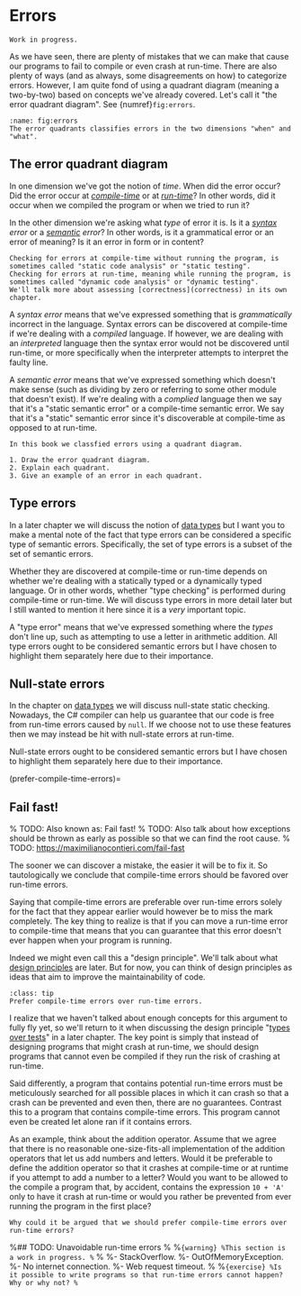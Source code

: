 # Errors

```{warning}
Work in progress.
```

As we have seen, there are plenty of mistakes that we can make that cause our programs to fail to compile or even crash at run-time.
There are also plenty of ways (and as always, some disagreements on how) to categorize errors.
However, I am quite fond of using a quadrant diagram (meaning a two-by-two) based on concepts we've already covered.
Let's call it "the error quadrant diagram".
See {numref}`fig:errors`.

```{figure} https://via.placeholder.com/700x200?text=Image+coming+soon
:name: fig:errors
The error quadrants classifies errors in the two dimensions "when" and "what".
```

## The error quadrant diagram

In one dimension we've got the notion of *time*.
When did the error occur?
Did the error occur at *[compile-time](compilation)* or at *[run-time](execution)*?
In other words, did it occur when we compiled the program or when we tried to run it?

In the other dimension we're asking what *type* of error it is.
Is it a *[syntax](syntax) error* or a *[semantic](semantics) error*?
In other words, is it a grammatical error or an error of meaning?
Is it an error in form or in content?

```{note}
Checking for errors at compile-time without running the program, is sometimes called "static code analysis" or "static testing".
Checking for errors at run-time, meaning while running the program, is sometimes called "dynamic code analysis" or "dynamic testing".
We'll talk more about assessing [correctness](correctness) in its own chapter.
```

A *syntax error* means that we've expressed something that is *grammatically* incorrect in the language.
Syntax errors can be discovered at compile-time if we're dealing with a *compiled* language.
If however, we are dealing with an *interpreted* language then the syntax error would not be discovered until run-time, or more specifically when the interpreter attempts to interpret the faulty line.

A *semantic error* means that we've expressed something which doesn't make sense (such as dividing by zero or referring to some other module that doesn't exist).
If we're dealing with a *complied* language then we say that it's a "static semantic error" or a compile-time semantic error.
We say that it's a "static" semantic error since it's discoverable at compile-time as opposed to at run-time.


```{exercise}
In this book we classfied errors using a quadrant diagram.

1. Draw the error quadrant diagram.
2. Explain each quadrant.
3. Give an example of an error in each quadrant.
```

## Type errors

In a later chapter we will discuss the notion of [data types](data-types) but I want you to make a mental note of the fact that type errors can be considered a specific type of semantic errors.
Specifically, the set of type errors is a subset of the set of semantic errors.

Whether they are discovered at compile-time or run-time depends on whether we're dealing with a statically typed or a dynamically typed language.
Or in other words, whether "type checking" is performed during compile-time or run-time.
We will discuss type errors in more detail later but I still wanted to mention it here since it is a *very* important topic.

A "type error" means that we've expressed something where the *types* don't line up, such as attempting to use a letter in arithmetic addition.
All type errors ought to be considered semantic errors but I have chosen to highlight them separately here due to their importance.


## Null-state errors

In the chapter on [data types](data-types) we will discuss null-state static checking.
Nowadays, the C# compiler can help us guarantee that our code is free from run-time errors caused by `null`.
If we choose not to use these features then we may instead be hit with null-state errors at run-time.

Null-state errors ought to be considered semantic errors but I have chosen to highlight them separately here due to their importance.



(prefer-compile-time-errors)=
## Fail fast!

% TODO: Also known as: Fail fast!
% TODO: Also talk about how exceptions should be thrown as early as possible so that we can find the root cause.
% TODO: https://maximilianocontieri.com/fail-fast

The sooner we can discover a mistake, the easier it will be to fix it.
So tautologically we conclude that compile-time errors should be favored over run-time errors.

Saying that compile-time errors are preferable over run-time errors solely for the fact that they appear earlier would however be to miss the mark completely.
The key thing to realize is that if you can move a run-time error to compile-time that means that you can guarantee that this error doesn't ever happen when your program is running.

Indeed we might even call this a "design principle".
We'll talk about what [design principles](design-principles) are later.
But for now, you can think of design principles as ideas that aim to improve the maintainability of code.

```{admonition} Design principle
:class: tip
Prefer compile-time errors over run-time errors.
```

I realize that we haven't talked about enough concepts for this argument to fully fly yet, so we'll return to it when discussing the design principle "[types over tests](types-over-tests)" in a later chapter.
The key point is simply that instead of designing programs that might crash at run-time, we should design programs that cannot even be compiled if they run the risk of crashing at run-time.

Said differently, a program that contains potential run-time errors must be meticulously searched for all possible places in which it can crash so that a crash can be prevented and even then, there are no guarantees.
Contrast this to a program that contains compile-time errors.
This program cannot even be created let alone ran if it contains errors.

As an example, think about the addition operator.
Assume that we agree that there is no reasonable one-size-fits-all implementation of the addition operators that let us add numbers and letters.
Would it be preferable to define the addition operator so that it crashes at compile-time or at runtime if you attempt to add a number to a letter?
Would you want to be allowed to the compile a program that, by accident, contains the expression `10 + 'A'` only to have it crash at run-time or would you rather be prevented from ever running the program in the first place?

```{exercise}
Why could it be argued that we should prefer compile-time errors over run-time errors?
```


%## TODO: Unavoidable run-time errors
%
%```{warning}
%This section is a work in progress.
%```
%
%- StackOverflow.
%- OutOfMemoryException.
%- No internet connection.
%- Web request timeout.
%
%```{exercise}
%Is it possible to write programs so that run-time errors cannot happen? Why or why not?
%```

